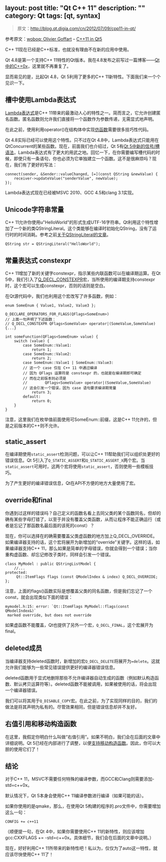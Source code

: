 layout: post
title: "Qt C++ 11"
description: ""
category: Qt
tags: [qt, syntax]
--- 

> 原文：http://blog.qt.digia.com/cn/2012/07/09/cpp11-in-qt/

参考原文：[woboq: Olivier Goffart](http://woboq.com/blog/) – [C++11 in Qt5](http://woboq.com/blog/cpp11-in-qt5.html)

C++ 11现在已经是C++标准，也就没有理由不在新的应用中使用。

Qt 4.8是第一个支持C++ 11特性的Qt版本。我在4.8发布之前写过一篇博客——[Qt中的C++0x](http://labs.qt.nokia.com.cn/2011/08/22/cpp0x-in-qt/)，这里就不再重复了。

显而易见的是，比起Qt 4.8，Qt 5利用了更多的C++ 11新特性。下面我们来一个个见识一下。

<!--more-->

## 槽中使用Lambda表达式

[Lambda表达式](http://en.wikipedia.org/wiki/Anonymous_function#C.2B.2B)是C++ 11带来的最激动人心的特性之一。简而言之，它允许创建匿名函数。匿名函数则允许我们直接将一个函数作为参数传递，无需显式地声明。

在此之前，使用利用operator()在结构体中实现[仿函数](http://en.wikipedia.org/wiki/Function_object#In_C_and_C.2B.2B)需要很多技巧性代码。

Qt 4.8实际已经可以使用这个特性。只不过在Qt 4.8中，Lambda表达式只能用在QtConcurrent的某些函数。现在，前面我们也介绍过，Qt 5有[Qt 5中新的信号/槽语法](http://www.devbean.info/2012/04/signals-slots-in-qt5/)，Lambda表达式有了更大的用武之地。回忆一下，在你需要编写槽代码的时候，即使只有一条语句，你也必须为它单独建立一个函数。这不是很麻烦吗？现在，我们有了更好的写法：

    connect(sender, &Sender::valueChanged, [=](const QString &newValue) {
        receiver->updateValue("senderValue", newValue);
    });
    

Lambda表达式现在已经被MSVC 2010、GCC 4.5和clang 3.1实现。

## Unicode字符串常量

C++ 11允许你使用u"HelloWorld"的形式生成UTF-16字符串。Qt利用这个特性增加了一个新的类QStringLiteral。这个类能够在编译时初始化QString，没有了运行时的时间消耗。参考之前[关于QStringLiteral的文章](http://woboq.com/blog/qstringliteral.html)。

    QString str = QStringLiteral("HelloWorld");
    

## 常量表达式 constexpr

C++ 11增加了新的关键字constexpr，指示某些内联函数可以在编译期运算。在Qt 5中，我们引入了[Q_DECL_CONSTEXPR](http://qt-project.org/doc/qt-5.0/qtglobal.html#Q_DECL_CONSTEXPR)宏，当所使用的编译期支持constexpr时，这个宏可以生成constexpr，否则的话则是空白。

在Qt源代码中，我们也利用这个宏改写了许多函数，例如：

    enum SomeEnum { Value1, Value2, Value3 };
    
    Q_DECLARE_OPERATORS_FOR_FLAGS(QFlags<SomeEnum>)
    // 上面一句声明了下述函数：
    // Q_DECL_CONSTEXPR QFlags<SomeValue> operator|(SomeValue,SomeValue) {...}
    
    int someFunction(QFlags<SomeEnum> value) {
        switch (value) {
            case SomeEnum::Value1:
                return 1;
            case SomeEnum::Value2:
                return 2;
            case SomeEnum::Value1 | SomeEnum::Value3:
            // 这一个 case 仅在 C++ 11 中通过编译
            // 因为 QFlags 运算符是 constexpr 的，也就是在编译期即可确定
            // 而在之前版本则必须是 
            //        QFlags<SomeValue> operator|(SomeValue,SomeValue)
            // 这会引发一个错误，因为 case 语句要求编译期常量
                return 3;
            default:
                return 0;
        }
    }
    

注意，这里我们在枚举值前面使用可SomeEnum::前缀，这是C++ 11允许的，但是之前版本的C++则不允许。

## static_assert

在编译期使用`static_assert`检测问题，可以让C++ 11帮助我们可以组织处更好的错误信息。Qt 5引入了`Q_STATIC_ASSERT`和`Q_STATIC_ASSERT_X`两个宏。当`static_assert`可用时，这两个宏将使用`static_assert`，否则使用一些模板技巧。

为了产生更好的编译错误信息，Qt在API不方便的地方大量使用了宏。

## override和final

你遇到过这样的错误吗？自己定义的函数名看上去同父类的某个函数同名，但却的确有某些字母打错了，以至于并没有覆盖父类函数，从而让程序不能正确运行（或者是忘记了那函数名最后面的该死的const）？

现在，你可以选择在的确需要覆盖父类虚函数的地方加上Q_DECL_OVERRIDE。如果编译器支持的话，这个宏将展开为新增加的“override”关键字。这样的话，如果编译器支持C++ 11，那么如果是简单的字母错误，你就会得到一个错误；当你重构虚函数、却忘记修改子类时，同样会引发一个错误。

    class MyModel : public QStringListModel {
        //...
    protected:
         Qt::ItemFlags flags (const QModelIndex & index) Q_DECL_OVERRIDE;
    };
    

注意，上面的flags()函数实际是想覆盖父类的同名函数，但是我们忘记了一个const，就会出现类似下面的错误：

    mymodel.h:15: error: `Qt::ItemFlags MyModel::flags(const QModelIndex&)`
     marked override, but does not override
    

如果虚函数不能覆盖，Qt也提供了另外一个宏，`Q_DECL_FINAL`，这个宏展开为final。

## deleted成员

当编译器支持deleted函数时，新增加的宏`Q_DECL_DELETE`将展开为`=delete`。这就允许我们能够为一些常见错误提供更好的编译器错误信息。

deleted函数用于显式地删除那些不允许编译器自动生成的函数（例如默认构造函数、默认拷贝运算符等）。deleted函数不能被调用，如果被使用的话，将会出现一个编译器错误。

我们可以将其用于`Q_DISABLE_COPY`宏。在此之前，为了实现同样的目的，我们的做法是将其声明为私有的。尽管效果相同，但是错误信息却并不友好。

## 右值引用和移动构造函数

在这里，我假定你明白什么叫做“右值引用”。如果不明白，我们会在后面的文章中详细说明。Qt 5已经在内部进行了调整，以便[支持移动构造函数](https://qt.gitorious.org/qt/qtbase/commit/f92fdd190d056fe929f723e3f2ce9e0c0b141cec)。因此，你可以大胆的使用它们了！

## 结论

对于C++ 11，MSVC不需要任何特殊的编译参数，而GCC和Clang则需要添加-std=c++0x。

默认情况下，Qt 5本身会使用C++ 11编译参数进行编译（如果可能的话）。

如果你使用的是qmake，那么，在使用Qt 5构建的程序的.pro文件中，你需要增加这么一句：

    CONFIG += c++11

（顺便提一句，在Qt 4中，如果你需要使用C++ 11的新特性，则应该增加gcc:CXXFLAGS += -std=c++0x。具体细节，我们会在后面的文章中说明。）

现在，好好利用C++ 11所带来的新特性吧！私以为，仅仅为了auto这一特性，就应该尽快使用C++ 11了！

